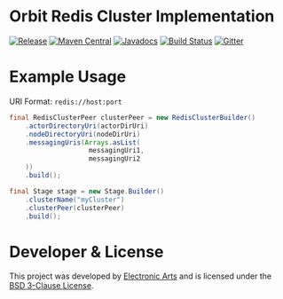 Orbit Redis Cluster Implementation
============
[![Release](https://img.shields.io/github/release/orbit/orbit-redis-cluster.svg)](https://github.com/orbit/orbit-redis-cluster/releases)
[![Maven Central](https://img.shields.io/maven-central/v/cloud.orbit/orbit-redis-cluster.svg)](https://repo1.maven.org/maven2/cloud/orbit/orbit-redis-cluster/)
[![Javadocs](https://img.shields.io/maven-central/v/cloud.orbit/orbit-redis-cluster.svg?label=javadocs)](http://www.javadoc.io/doc/cloud.orbit/orbit-redis-cluster)
[![Build Status](https://img.shields.io/travis/orbit/orbit-redis-cluster.svg)](https://travis-ci.org/orbit/orbit-redis-cluster)
[![Gitter](https://img.shields.io/badge/style-Join_Chat-ff69b4.svg?style=flat&label=gitter)](https://gitter.im/orbit/orbit?utm_source=badge&utm_medium=badge&utm_campaign=pr-badge)

Example Usage
=============

URI Format: `redis://host:port`

```java
final RedisClusterPeer clusterPeer = new RedisClusterBuilder()
    .actorDirectoryUri(actorDirUri)
    .nodeDirectoryUri(nodeDirUri)
    .messagingUris(Arrays.asList(
                    messagingUri1,
                    messagingUri2
    ))
    .build();

final Stage stage = new Stage.Builder()
    .clusterName("myCluster")
    .clusterPeer(clusterPeer)
    .build();
```

Developer & License
======
This project was developed by [Electronic Arts](http://www.ea.com) and is licensed under the [BSD 3-Clause License](LICENSE).
